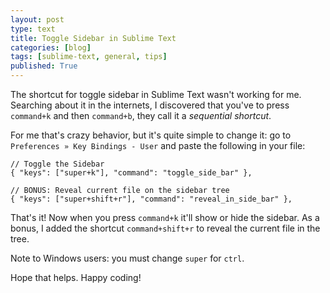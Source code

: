 ```yaml
---
layout: post
type: text
title: Toggle Sidebar in Sublime Text
categories: [blog]
tags: [sublime-text, general, tips]
published: True
---
```


The shortcut for toggle sidebar in Sublime Text wasn't working for me. Searching about it in the internets, I discovered that you've to press `command+k` and then `command+b`, they call it a _sequential shortcut_.

For me that's crazy behavior, but it's quite simple to change it: go to `Preferences » Key Bindings - User` and paste the following in your file:

```
// Toggle the Sidebar
{ "keys": ["super+k"], "command": "toggle_side_bar" },

// BONUS: Reveal current file on the sidebar tree
{ "keys": ["super+shift+r"], "command": "reveal_in_side_bar" },
```

That's it! Now when you press `command+k` it'll show or hide the sidebar. As a bonus, I added the shortcut `command+shift+r` to reveal the current file in the tree.

Note to Windows users: you must change `super` for `ctrl`.

Hope that helps. Happy coding!